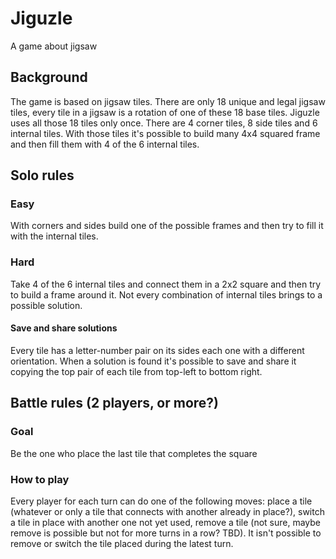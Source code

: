 # Jiguzle
A game about jigsaw

## Background
The game is based on jigsaw tiles. There are only 18 unique and legal jigsaw tiles, every tile in a jigsaw is a rotation of one of these 18 base tiles. Jiguzle uses all those 18 tiles only once. 
There are 4 corner tiles, 8 side tiles and 6 internal tiles. With those tiles it's possible to build many 4x4 squared frame and then fill them with 4 of the 6 internal tiles.

## Solo rules

### Easy
With corners and sides build one of the possible frames and then try to fill it with the internal tiles.

### Hard
Take 4 of the 6 internal tiles and connect them in a 2x2 square and then try to build a frame around it. Not every combination of internal tiles brings to a possible solution.

#### Save and share solutions
Every tile has a letter-number pair on its sides each one with a different orientation. When a solution is found it's possible to save and share it copying the top pair of each tile from top-left to bottom right.

## Battle rules (2 players, or more?)

### Goal
Be the one who place the last tile that completes the square

### How to play
Every player for each turn can do one of the following moves: place a tile (whatever or only a tile that connects with another already in place?), switch a tile in place with another one not yet used, remove a tile (not sure, maybe remove is possible but not for more turns in a row? TBD).
It isn't possible to remove or switch the tile placed during the latest turn.
